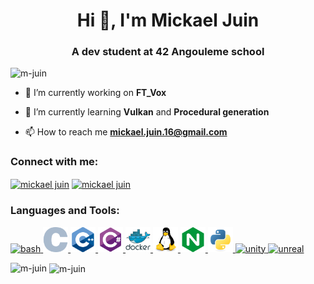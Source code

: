 <h1 align="center">Hi 👋, I'm Mickael Juin</h1>
<h3 align="center">A dev student at 42 Angouleme school</h3>

<p align="left"> <img src="https://komarev.com/ghpvc/?username=m-juin&label=Profile%20views&color=0e75b6&style=flat" alt="m-juin" /> </p>

- 🔭 I’m currently working on **FT_Vox**

- 🌱 I’m currently learning **Vulkan** and **Procedural generation**

- 📫 How to reach me **mickael.juin.16@gmail.com**

<h3 align="left">Connect with me:</h3>
<p align="left">
<a href="https://fr.linkedin.com/in/mickael-juin16" target="blank"><img align="center" src="https://raw.githubusercontent.com/rahuldkjain/github-profile-readme-generator/master/src/images/icons/Social/linked-in-alt.svg" alt="mickael juin" height="30" width="40" /></a>
<a href="https://arakinos.itch.io" target="blank"><img align="center" src="https://static-00.iconduck.com/assets.00/itch-io-icon-512x512-wwio9bi8.png" alt="mickael juin" height="40" width="40" /></a>
</p>

<h3 align="left">Languages and Tools:</h3>
<p align="left"> <a href="https://www.gnu.org/software/bash/" target="_blank" rel="noreferrer"> <img src="https://www.vectorlogo.zone/logos/gnu_bash/gnu_bash-icon.svg" alt="bash" width="40" height="40"/> </a> <a href="https://www.cprogramming.com/" target="_blank" rel="noreferrer"> <img src="https://raw.githubusercontent.com/devicons/devicon/master/icons/c/c-original.svg" alt="c" width="40" height="40"/> </a> <a href="https://www.w3schools.com/cpp/" target="_blank" rel="noreferrer"> <img src="https://raw.githubusercontent.com/devicons/devicon/master/icons/cplusplus/cplusplus-original.svg" alt="cplusplus" width="40" height="40"/> </a> <a href="https://www.w3schools.com/cs/" target="_blank" rel="noreferrer"> <img src="https://raw.githubusercontent.com/devicons/devicon/master/icons/csharp/csharp-original.svg" alt="csharp" width="40" height="40"/> </a> <a href="https://www.docker.com/" target="_blank" rel="noreferrer"> <img src="https://raw.githubusercontent.com/devicons/devicon/master/icons/docker/docker-original-wordmark.svg" alt="docker" width="40" height="40"/> </a> <a href="https://www.linux.org/" target="_blank" rel="noreferrer"> <img src="https://raw.githubusercontent.com/devicons/devicon/master/icons/linux/linux-original.svg" alt="linux" width="40" height="40"/> </a> <a href="https://www.nginx.com" target="_blank" rel="noreferrer"> <img src="https://raw.githubusercontent.com/devicons/devicon/master/icons/nginx/nginx-original.svg" alt="nginx" width="40" height="40"/> </a> <a href="https://www.python.org" target="_blank" rel="noreferrer"> <img src="https://raw.githubusercontent.com/devicons/devicon/master/icons/python/python-original.svg" alt="python" width="40" height="40"/> </a> <a href="https://unity.com/" target="_blank" rel="noreferrer"> <img src="https://www.vectorlogo.zone/logos/unity3d/unity3d-icon.svg" alt="unity" width="40" height="40"/> </a> <a href="https://unrealengine.com/" target="_blank" rel="noreferrer"> <img src="https://raw.githubusercontent.com/kenangundogan/fontisto/036b7eca71aab1bef8e6a0518f7329f13ed62f6b/icons/svg/brand/unreal-engine.svg" alt="unreal" width="40" height="40"/> </a> </p>

<p><img align="left" src="https://github-readme-stats.vercel.app/api/top-langs?username=m-juin&show_icons=true&locale=en&layout=compact" alt="m-juin" /></p>

<p>&nbsp;<img align="center" src="https://github-readme-stats.vercel.app/api?username=m-juin&show_icons=true&locale=en" alt="m-juin" /></p>

